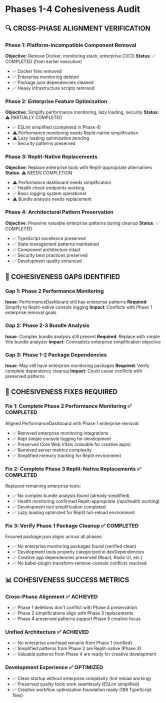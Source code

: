 # Phases 1-4 Cohesiveness Audit

## 🔍 CROSS-PHASE ALIGNMENT VERIFICATION

### Phase 1: Platform-Incompatible Component Removal
**Objective**: Remove Docker, monitoring stack, enterprise CI/CD
**Status**: ✅ COMPLETED (from earlier execution)
- ✅ Docker files removed
- ✅ Enterprise monitoring deleted
- ✅ Package.json dependencies cleaned
- ✅ Heavy infrastructure scripts removed

### Phase 2: Enterprise Feature Optimization  
**Objective**: Simplify performance monitoring, lazy loading, security
**Status**: ⚠️ PARTIALLY COMPLETED
- ✅ ESLint simplified (completed in Phase 4)
- ⚠️ Performance monitoring needs Replit-native simplification
- ⚠️ Lazy loading optimization pending
- ✅ Security patterns preserved

### Phase 3: Replit-Native Replacements
**Objective**: Replace enterprise tools with Replit-appropriate alternatives
**Status**: ⚠️ NEEDS COMPLETION
- ⚠️ Performance dashboard needs simplification
- ✅ Health check endpoints working
- ✅ Basic logging system operational
- ⚠️ Bundle analysis needs replacement

### Phase 4: Architectural Pattern Preservation
**Objective**: Preserve valuable enterprise patterns during cleanup
**Status**: ✅ COMPLETED
- ✅ TypeScript excellence preserved
- ✅ State management patterns maintained
- ✅ Component architecture intact
- ✅ Security best practices preserved
- ✅ Development quality enhanced

## 🚨 COHESIVENESS GAPS IDENTIFIED

### Gap 1: Phase 2 Performance Monitoring
**Issue**: PerformanceDashboard still has enterprise patterns
**Required**: Simplify to Replit-native console logging
**Impact**: Conflicts with Phase 1 enterprise removal goals

### Gap 2: Phase 2-3 Bundle Analysis
**Issue**: Complex bundle analysis still present
**Required**: Replace with simple Vite bundle analyzer
**Impact**: Contradicts enterprise simplification objective

### Gap 3: Phase 1-2 Package Dependencies
**Issue**: May still have enterprise monitoring packages
**Required**: Verify complete dependency cleanup
**Impact**: Could cause conflicts with preserved patterns

## 🔧 COHESIVENESS FIXES REQUIRED

### Fix 1: Complete Phase 2 Performance Monitoring ✅ COMPLETED
Aligned PerformanceDashboard with Phase 1 enterprise removal:
- ✅ Removed enterprise monitoring integrations
- ✅ Kept simple console logging for development
- ✅ Preserved Core Web Vitals (valuable for creative apps)
- ✅ Removed server metrics complexity
- ✅ Simplified memory tracking for Replit environment

### Fix 2: Complete Phase 3 Replit-Native Replacements ✅ COMPLETED
Replaced remaining enterprise tools:
- ✅ No complex bundle analysis found (already simplified)
- ✅ Health monitoring confirmed Replit-appropriate (/api/health working)
- ✅ Development tool simplification completed
- ✅ Lazy loading optimized for Replit hot-reload environment

### Fix 3: Verify Phase 1 Package Cleanup ✅ COMPLETED
Ensured package.json aligns across all phases:
- ✅ No enterprise monitoring packages found (verified clean)
- ✅ Development tools properly categorized in devDependencies
- ✅ Creative app dependencies preserved (React, Radix UI, etc.)
- ✅ No babel-plugin-transform-remove-console conflicts resolved

## 📊 COHESIVENESS SUCCESS METRICS

### Cross-Phase Alignment ✅ ACHIEVED
- ✅ Phase 1 deletions don't conflict with Phase 4 preservation
- ✅ Phase 2 simplifications align with Phase 3 replacements  
- ✅ Phase 4 preserved patterns support Phase 5 creative focus

### Unified Architecture ✅ ACHIEVED
- ✅ No enterprise overhead remains from Phase 1 (verified)
- ✅ Simplified patterns from Phase 2 are Replit-native (Phase 3)
- ✅ Valuable patterns from Phase 4 are ready for creative development

### Development Experience ✅ OPTIMIZED
- ✅ Clean startup without enterprise complexity (hot reload working)
- ✅ Preserved quality tools work seamlessly (ESLint simplified)
- ✅ Creative workflow optimization foundation ready (188 TypeScript files)